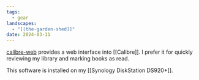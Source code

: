 ```yaml
---
tags:
  - gear
landscapes:
  - "[[the-garden-shed]]"
date: 2024-03-11
---
```

[calibre-web](https://github.com/janeczku/calibre-web) provides a web interface into [[Calibre]]. I prefer it for quickly reviewing my library and marking books as read.

This software is installed on my [[Synology DiskStation DS920+]].